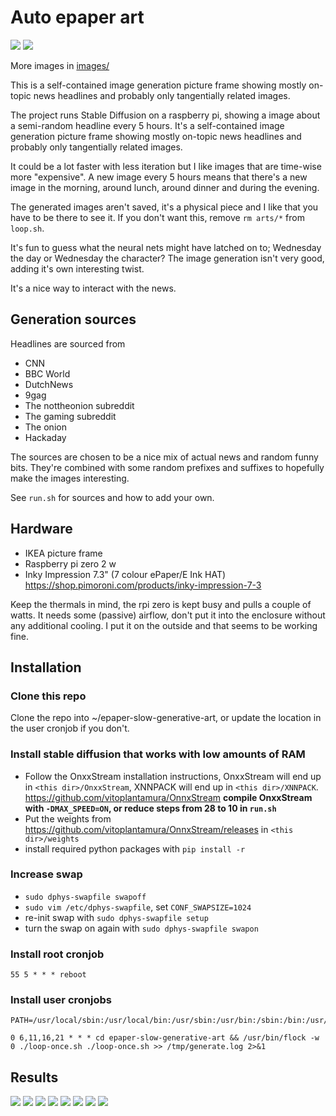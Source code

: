# Auto epaper art

![](images/readme.jpg)
![](images/readme2.jpg)

More images in [images/](images/)

This is a self-contained image generation picture frame showing mostly on-topic news headlines and probably only tangentially related images.

The project runs Stable Diffusion on a raspberry pi, showing a image about a semi-random headline every 5 hours. It's a self-contained image generation picture frame showing mostly on-topic news headlines and probably only tangentially related images.

It could be a lot faster with less iteration but I like images that are time-wise more "expensive". A new image every 5 hours means that there's a new image in the morning, around lunch, around dinner and during the evening.

The generated images aren't saved, it's a physical piece and I like that you have to be there to see it. If you don't want this, remove `rm arts/*` from `loop.sh`.

It's fun to guess what the neural nets might have latched on to; Wednesday the day or Wednesday the character? The image generation isn't very good, adding it's own interesting twist.

It's a nice way to interact with the news.

## Generation sources

Headlines are sourced from
- CNN
- BBC World
- DutchNews
- 9gag
- The nottheonion subreddit
- The gaming subreddit
- The onion
- Hackaday

The sources are chosen to be a nice mix of actual news and random funny bits. They're combined with some random prefixes and suffixes to hopefully make the images interesting.

See `run.sh` for sources and how to add your own.

## Hardware

- IKEA picture frame
- Raspberry pi zero 2 w
- Inky Impression 7.3" (7 colour ePaper/E Ink HAT) https://shop.pimoroni.com/products/inky-impression-7-3

Keep the thermals in mind, the rpi zero is kept busy and pulls a couple of watts. It needs some (passive) airflow, don't put it into the enclosure without any additional cooling. I put it on the outside and that seems to be working fine.

## Installation

### Clone this repo

Clone the repo into ~/epaper-slow-generative-art, or update the location in the user cronjob if you don't.

### Install stable diffusion that works with low amounts of RAM

- Follow the OnxxStream installation instructions, OnxxStream will end up in `<this dir>/OnxxStream`, XNNPACK will end up in `<this dir>/XNNPACK`. https://github.com/vitoplantamura/OnnxStream **compile OnxxStream with `-DMAX_SPEED=ON`, or reduce steps from 28 to 10 in `run.sh`**
- Put the weights from https://github.com/vitoplantamura/OnnxStream/releases in `<this dir>/weights`
- install required python packages with `pip install -r`

### Increase swap

- `sudo dphys-swapfile swapoff`
- `sudo vim /etc/dphys-swapfile`, set `CONF_SWAPSIZE=1024`
- re-init swap with `sudo dphys-swapfile setup`
- turn the swap on again with `sudo dphys-swapfile swapon`

### Install root cronjob

```
55 5 * * * reboot
```

### Install user cronjobs
```
PATH=/usr/local/sbin:/usr/local/bin:/usr/sbin:/usr/bin:/sbin:/bin:/usr/local/games:/usr/games

0 6,11,16,21 * * * cd epaper-slow-generative-art && /usr/bin/flock -w 0 ./loop-once.sh ./loop-once.sh >> /tmp/generate.log 2>&1
```

## Results

[![](images/result-1-thumb.jpg)](images/result-1.jpg)
[![](images/result-2-thumb.jpg)](images/result-2.jpg)
[![](images/result-3-thumb.jpg)](images/result-3.jpg)
[![](images/result-4-thumb.jpg)](images/result-4.jpg)
[![](images/result-5-thumb.jpg)](images/result-5.jpg)
[![](images/result-6-thumb.jpg)](images/result-6.jpg)
[![](images/result-7-thumb.jpg)](images/result-7.jpg)
[![](images/result-8-thumb.jpg)](images/result-8.jpg)
